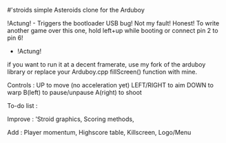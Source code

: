 #'stroids
simple Asteroids clone for the Arduboy

!Actung! -
Triggers the bootloader USB bug! Not my fault! Honest!
To write another game over this one, hold left+up while booting or connect pin 2 to pin 6! 
  - !Actung!

if you want to run it at a decent framerate, use my fork of the arduboy library or replace your Arduboy.cpp fillScreen() function with mine.

Controls : 
UP to move (no acceleration yet)
LEFT/RIGHT to aim
DOWN to warp
B(left) to pause/unpause
A(right) to shoot


To-do list :

Improve : 
'Stroid graphics,
Scoring methods,

Add :
Player momentum,
Highscore table,
Killscreen,
Logo/Menu